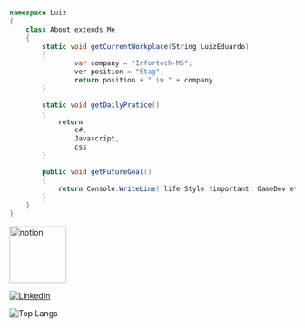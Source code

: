 ```c#

namespace Luiz
{
    class About extends Me
    {
        static void getCurrentWorkplace(String LuizEduardo)
        {
                var company = "Infortech-MS";
                ver position = "Stag";
                return position + " in " + company 
        }

        static void getDailyPratice()
        {   
            return
                c#,
                Javascript,
                css
        }

        public void getFutureGoal()
        {
            return Console.WriteLine('life-Style !important, GameDev etc');
        }
    }
}
```
<span>
<a href="https://dandy-zephyr-8b8.notion.site/Programa-o-8ccded93336a4217bd52914f1a750845"> <img width="100px" src ="https://img.icons8.com/nolan/344/notion.png" alt="notion"></a>  

<a href="https://www.linkedin.com/in/luiz-eduardo-domingues-634156214/"><img src="https://img.shields.io/badge/LinkedIn--_.svg?style=social&logo=linkedin" alt="LinkedIn"></a>
</span>

![Top Langs](https://github-readme-stats.vercel.app/api/top-langs/?username=hit25082000&layout=compact&title_color=007bff&text_color=e7e7e7&icon_color=007bff&bg_color=171c28)


